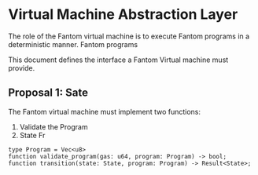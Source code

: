 # Virtual Machine Abstraction Layer

The role of the Fantom virtual machine is to execute Fantom programs in a deterministic manner.
Fantom programs
 

This document defines the interface a Fantom Virtual machine must provide.

## Proposal 1: Sate

The Fantom virtual machine must implement two functions:
1. Validate the Program
2. State Fr

```
type Program = Vec<u8>
function validate_program(gas: u64, program: Program) -> bool;
function transition(state: State, program: Program) -> Result<State>;
```